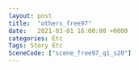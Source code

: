 ```yaml
---
layout: post
title:  "others_free97"
date:   2021-03-01 16:00:00 +0000
categories: Etc
Tags: Story Etc
SceneCode: ["scene_free97_q1_s20"]
---
```

